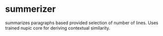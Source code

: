 # summerizer
summarizes paragraphs based provided selection of number of lines. Uses trained nupic core for deriving contextual similarity.  
